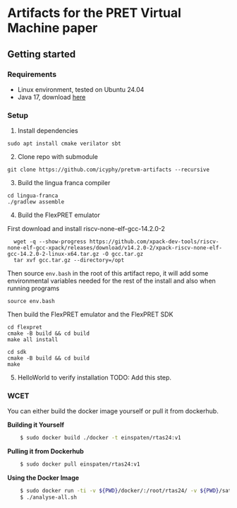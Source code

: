 # Artifacts for the PRET Virtual Machine paper

## Getting started

### Requirements
- Linux environment, tested on Ubuntu 24.04
- Java 17, download [here](https://www.oracle.com/java/technologies/javase/jdk17-archive-downloads.html)


### Setup

1. Install dependencies
```shell
sudo apt install cmake verilator sbt 
```

2. Clone repo with submodule
```shell
git clone https://github.com/icyphy/pretvm-artifacts --recursive
```

3. Build the lingua franca compiler
```shell
cd lingua-franca
./gradlew assemble
```

4. Build the FlexPRET emulator

First download and install riscv-none-elf-gcc-14.2.0-2

```shell
  wget -q --show-progress https://github.com/xpack-dev-tools/riscv-none-elf-gcc-xpack/releases/download/v14.2.0-2/xpack-riscv-none-elf-gcc-14.2.0-2-linux-x64.tar.gz -O gcc.tar.gz
  tar xvf gcc.tar.gz --directory=/opt
```

Then source `env.bash` in the root of this artifact repo, it will add some environmental variables needed for the rest of the install and also when running programs

```shell
source env.bash
```

Then build the FlexPRET emulator and the FlexPRET SDK
```shell
cd flexpret
cmake -B build && cd build
make all install

cd sdk
cmake -B build && cd build
make
```

5. HelloWorld to verify installation
TODO: Add this step.


### WCET

You can either build the docker image yourself or pull it from dockerhub.

**Building it Yourself**
```bash
    $ sudo docker build ./docker -t einspaten/rtas24:v1
```

**Pulling it from Dockerhub**
```bash
    $ sudo docker pull einspaten/rtas24:v1
```

**Using the Docker Image**
```bash
    $ sudo docker run -ti -v ${PWD}/docker/:/root/rtas24/ -v ${PWD}/satellite-controller:/root/rtas24/satellite-controller einspaten/rtas24:v1
    $ ./analyse-all.sh
```



